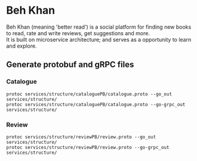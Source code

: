 # Beh Khan

Beh Khan (meaning 'better read') is a social platform for finding new books to read, rate and write reviews, get
suggestions and more.  
It is built on microservice architecture; and serves as a opportunity to learn and explore.

## Generate protobuf and gRPC files

### Catalogue

```shell
protoc services/structure/cataloguePB/catalogue.proto --go_out services/structure/
protoc services/structure/cataloguePB/catalogue.proto --go-grpc_out services/structure/
```

### Review

```shell
protoc services/structure/reviewPB/review.proto --go_out services/structure/ 
protoc services/structure/reviewPB/review.proto --go-grpc_out services/structure/
```